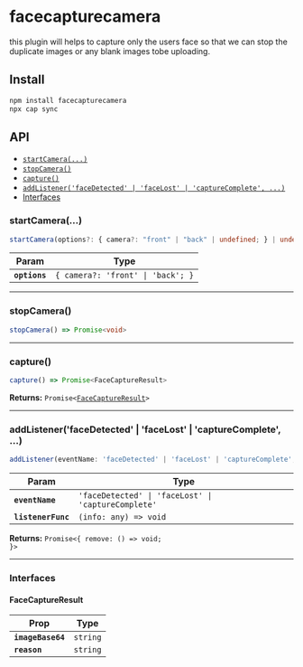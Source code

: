 # facecapturecamera

this plugin will helps to capture only the users face so that we can stop the duplicate images or any blank images tobe uploading.

## Install

```bash
npm install facecapturecamera
npx cap sync
```

## API

<docgen-index>

- [`startCamera(...)`](#startcamera)
- [`stopCamera()`](#stopcamera)
- [`capture()`](#capture)
- [`addListener('faceDetected' | 'faceLost' | 'captureComplete', ...)`](#addlistenerfacedetected--facelost--capturecomplete-)
- [Interfaces](#interfaces)

</docgen-index>

<docgen-api>
<!--Update the source file JSDoc comments and rerun docgen to update the docs below-->

### startCamera(...)

```typescript
startCamera(options?: { camera?: "front" | "back" | undefined; } | undefined) => Promise<void>
```

| Param         | Type                                         |
| ------------- | -------------------------------------------- |
| **`options`** | <code>{ camera?: 'front' \| 'back'; }</code> |

---

### stopCamera()

```typescript
stopCamera() => Promise<void>
```

---

### capture()

```typescript
capture() => Promise<FaceCaptureResult>
```

**Returns:** <code>Promise&lt;<a href="#facecaptureresult">FaceCaptureResult</a>&gt;</code>

---

### addListener('faceDetected' | 'faceLost' | 'captureComplete', ...)

```typescript
addListener(eventName: 'faceDetected' | 'faceLost' | 'captureComplete', listenerFunc: (info: any) => void) => Promise<{ remove: () => void; }>
```

| Param              | Type                                                           |
| ------------------ | -------------------------------------------------------------- |
| **`eventName`**    | <code>'faceDetected' \| 'faceLost' \| 'captureComplete'</code> |
| **`listenerFunc`** | <code>(info: any) =&gt; void</code>                            |

**Returns:** <code>Promise&lt;{ remove: () =&gt; void; }&gt;</code>

---

### Interfaces

#### FaceCaptureResult

| Prop              | Type                |
| ----------------- | ------------------- |
| **`imageBase64`** | <code>string</code> |
| **`reason`**      | <code>string</code> |

</docgen-api>

<!--

                                        if (!faces.isEmpty()) {
                                            if (!facePresent) {
                                                facePresent = true;
                                                if (FaceCameraPlugin.instance != null) {
                                                    FaceCameraPlugin.instance.notifyFaceDetected();
                                                }
                                            }
                                        } else {
                                            if (facePresent) {
                                                facePresent = false;
                                                if (FaceCameraPlugin.instance != null) {
                                                    FaceCameraPlugin.instance.notifyFaceLost();
                                                }
                                            }
                                        } -->
